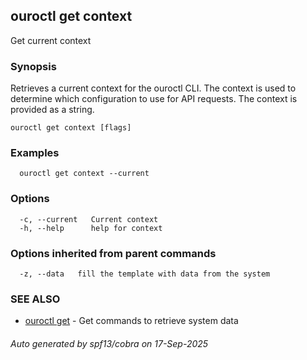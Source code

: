 ## ouroctl get context

Get current context

### Synopsis

Retrieves a current context for the ouroctl CLI.
The context is used to determine which configuration to use for API requests.
The context is provided as a string.

```
ouroctl get context [flags]
```

### Examples

```
  ouroctl get context --current
```

### Options

```
  -c, --current   Current context
  -h, --help      help for context
```

### Options inherited from parent commands

```
  -z, --data   fill the template with data from the system
```

### SEE ALSO

* [ouroctl get](ouroctl_get.md)	 - Get commands to retrieve system data

###### Auto generated by spf13/cobra on 17-Sep-2025
